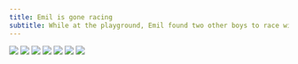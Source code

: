 ```yaml
---
title: Emil is gone racing
subtitle: While at the playground, Emil found two other boys to race with their bikes. Emil took it seriously.
---
```

![](/img/IMG_1805.jpg)
![](/img/IMG_1807_1.jpg)
![](/img/IMG_1804.jpg)
![](/img/IMG_1808.jpg)
![](/img/IMG_1809_1.jpg)
![](/img/IMG_1810_1.jpg)
![](/img/IMG_1811_1.jpg)



